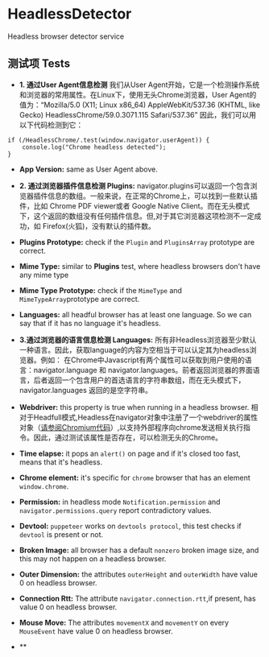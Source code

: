 # HeadlessDetector
Headless browser detector service

## 测试项 Tests
- **1. 通过User Agent信息检测**
我们从User Agent开始，它是一个检测操作系统和浏览器的常用属性。在Linux下，使用无头Chrome浏览器，User Agent的值为：“Mozilla/5.0 (X11; Linux x86_64) AppleWebKit/537.36 (KHTML, like Gecko) HeadlessChrome/59.0.3071.115 Safari/537.36”
因此，我们可以用以下代码检测到它：
```
if (/HeadlessChrome/.test(window.navigator.userAgent)) {
    console.log("Chrome headless detected");
}
```
- **App Version:** same as User Agent above.

- **2. 通过浏览器插件信息检测 Plugins:**
navigator.plugins可以返回一个包含浏览器插件信息的数组。一般来说，在正常的Chrome上，可以找到一些默认插件，比如 Chrome PDF viewer或者 Google Native Client。而在无头模式下，这个返回的数组没有任何插件信息。但,对于其它浏览器这项检测不一定成功，如 Firefox(火狐)，没有默认的插件数。

- **Plugins Prototype:** check if the `Plugin` and `PluginsArray` prototype are correct.


- **Mime Type:** similar to **Plugins** test, where headless browsers don't have any mime type

- **Mime Type Prototype:** check if the `MimeType` and `MimeTypeArray`prototype are correct.

- **Languages:** all headful browser has at least one language. So we can say that if it has no language it's headless.
- **3.通过浏览器的语言信息检测 Languages:**
所有非Headless浏览器至少默认一种语言。因此，获取language的内容为空相当于可以认定其为headless浏览器。例如： 在Chrome中Javascript有两个属性可以获取到用户使用的语言：navigator.language 和 navigator.languages。前者返回浏览器的界面语言，后者返回一个包含用户的首选语言的字符串数组，而在无头模式下，navigator.languages 返回的是空字符串。

- **Webdriver:** 
    this property is true when running in a headless browser.
    相对于Headfull模式,Headless在navigator对象中注册了一个webdriver的属性对象（[请参阅Chromium代码](https://cs.chromium.org/chromium/src/out/Debug/gen/blink/bindings/core/v8/V8Navigator.cpp?rcl=0d3c47615a4f512b82fa0f8da682fb13332b8d32&l=405)）,以支持外部程序向chrome发送相关执行指令。因此，通过测试该属性是否存在，可以检测无头的Chrome。

- **Time elapse:** 
    it pops an `alert()` on page and if it's closed too fast, means that it's headless.

- **Chrome element:** 
    it's specific for `chrome` browser that has an element `window.chrome`.

- **Permission:** 
    in headless mode `Notification.permission` and `navigator.permissions.query` report contradictory values.

- **Devtool:** 
    `puppeteer` works on `devtools protocol`, this test checks if `devtool` is present or not.

- **Broken Image:** 
    all browser has a default `nonzero` broken image size, and this may not happen on a headless browser.

- **Outer Dimension:** 
    the attributes `outerHeight` and `outerWidth` have value 0 on headless browser.

- **Connection Rtt:** 
    The attribute `navigator.connection.rtt`,if present, has value 0 on headless browser.

- **Mouse Move:** 
    The attributes `movementX` and `movementY` on every `MouseEvent` have value 0 on headless browser.

- **
